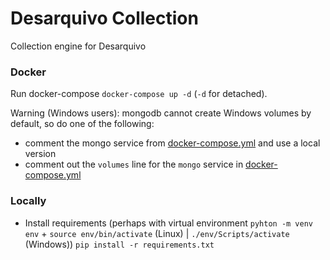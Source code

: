 # Desarquivo Collection
Collection engine for Desarquivo


### Docker
Run docker-compose `docker-compose up -d` (`-d` for detached). 

Warning (Windows users): mongodb cannot create Windows volumes by default, so do one of the following:
<!-- * workaround:
  * comment mongo service in [docker-compose.yml](docker-compose.yml)
  * `docker volume create --name=mongodata`-->
* comment the mongo service from [docker-compose.yml](docker-compose.yml) and use a local version
* comment out the `volumes` line for the `mongo` service in [docker-compose.yml](docker-compose.yml)

### Locally
* Install requirements (perhaps with virtual environment `pyhton -m venv env` + `source env/bin/activate` (Linux) | `./env/Scripts/activate` (Windows)) `pip install -r requirements.txt`